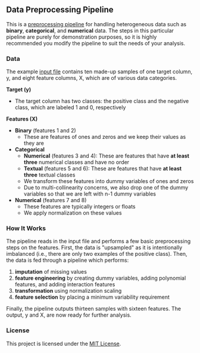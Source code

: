 ## Data Preprocessing Pipeline

This is a [preprocessing pipeline](/preprocessing_pipeline.py) for handling heterogeneous data such as **binary**, **categorical**, and **numerical** data. The steps in this particular pipeline are purely for demonstration purposes, so it is highly recommended you modify the pipeline to suit the needs of your analysis.

### Data

The example [input file](/input/data_example.csv) contains ten made-up samples of one target column, y, and eight feature columns, X, which are of various data categories.

**Target (y)**
- The target column has two classes: the positive class and the negative class, which are labeled 1 and 0, respectively

**Features (X)**
- **Binary** (features 1 and 2)
	* These are features of ones and zeros and we keep their values as they are
- **Categorical**
	* **Numerical** (features 3 and 4): These are features that have **at least three** numerical classes and have no order
	* **Textual** (features 5 and 6): These are features that have **at least three** textual classes
	* We transform these features into dummy variables of ones and zeros
	* Due to multi-collinearity concerns, we also drop one of the dummy variables so that we are left with n-1 dummy variables
- **Numerical** (features 7 and 8)
	* These features are typically integers or floats
	* We apply normalization on these values

### How It Works

The pipeline reads in the input file and performs a few basic preprocessing steps on the features. First, the data is "upsampled" as it is intentionally imbalanced (i.e., there are only two examples of the positive class). Then, the data is fed through a pipeline which performs:

1. **imputation** of missing values
2. **feature engineering** by creating dummy variables, adding polynomial features, and adding interaction features
3. **transformation** using normalization scaling
4. **feature selection** by placing a minimum variability requirement

Finally, the pipeline outputs thirteen samples with sixteen features. The output, y and X, are now ready for further analysis.

### License

This project is licensed under the [MIT License](/LICENSE).